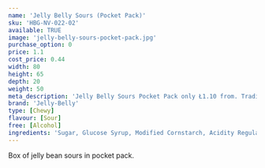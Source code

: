 ```yaml
---
name: 'Jelly Belly Sours (Pocket Pack)'
sku: 'HBG-NV-022-02'
available: TRUE
image: 'jelly-belly-sours-pocket-pack.jpg'
purchase_option: 0
price: 1.1
cost_price: 0.44
width: 80
height: 65
depth: 20
weight: 50
meta_description: 'Jelly Belly Sours Pocket Pack only Ł1.10 from. Traditional sweets and more at Humbugs Confectionery Store. Specialists in satisfying your sweet tooth!"'
brand: 'Jelly-Belly'
type: [Chewy]
flavour: [Sour]
free: [Alcohol]
ingredients: 'Sugar, Glucose Syrup, Modified Cornstarch, Acidity Regulators: (E297, E325, E330, E331), Apple Juice Concentrate, Strawberry Puree, Blueberry Puree, Grape Juice Concentrate, Lemon Puree, Cherry Juice Concentrate, Raspberry Puree, Peach Puree Concentrate, Orange Puree, Natural and Artificial Flavourings, Colours (E100, E102 [Tartrazine], E110, E129, E132, E133, E150D, E171), Glazing Agents (E901, E903, E904)'
---
```

Box of jelly bean sours in pocket pack.